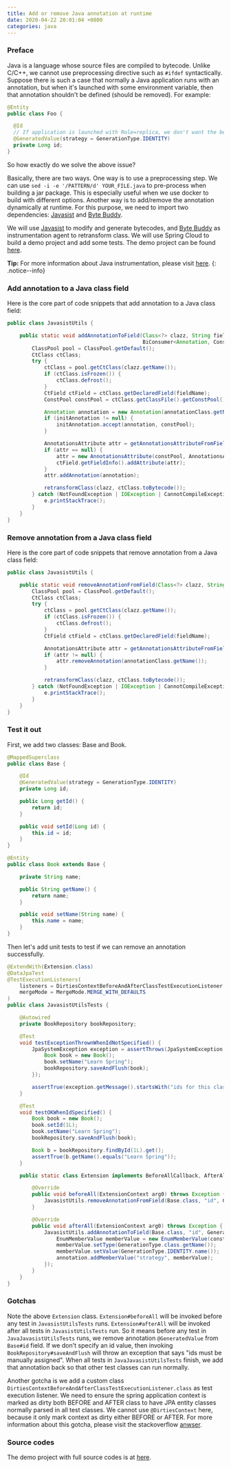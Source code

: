 ```yaml
---
title: Add or remove Java annotation at runtime
date: 2020-04-22 20:01:04 +0800
categories: java
---
```


### Preface

Java is a language whose source files are compiled to bytecode. Unlike C/C++, we
cannot use preprocessing directive such as `#ifdef` syntactically. Suppose there is
such a case that normally a Java application runs with an annotation, but when
it's launched with some environment variable, then that annotation shouldn't be
defined (should be removed). For example:

```java
@Entity
public class Foo {

  @Id
  // If application is launched with Role=replica, we don't want the below line.
  @GeneratedValue(strategy = GenerationType.IDENTITY)
  private Long id;
}
```

So how exactly do we solve the above issue?

Basically, there are two ways. One way is to use a preprocessing step. We can use
`sed -i -e '/PATTERN/d' YOUR_FILE.java` to pre-process when building a jar
package. This is especially useful when we use docker to build with different
options. Another way is to add/remove the annotation dynamically at runtime. For
this purpose, we need to import two dependencies: [Javasist][javasist] and [Byte Buddy][bytebuddy].

We will use [Javasist][javasist] to modify and generate bytecodes, and [Byte
Buddy](bytebuddy) as instrumentation agent to retransform class. We will use
Spring Cloud to build a demo project and add some tests. The demo project can be
found [here][demo].

**Tip:** For more information about Java instrumentation, please visit
[here](https://docs.oracle.com/javase/8/docs/api/java/lang/instrument/package-summary.html).
{: .notice--info}

### Add annotation to a Java class field

Here is the core part of code snippets that add annotation to a Java class
field:

```java
public class JavasistUtils {

    public static void addAnnotationToField(Class<?> clazz, String fieldName, Class<?> annotationClass,
                                            BiConsumer<Annotation, ConstPool> initAnnotation) {
        ClassPool pool = ClassPool.getDefault();
        CtClass ctClass;
        try {
            ctClass = pool.getCtClass(clazz.getName());
            if (ctClass.isFrozen()) {
                ctClass.defrost();
            }
            CtField ctField = ctClass.getDeclaredField(fieldName);
            ConstPool constPool = ctClass.getClassFile().getConstPool();

            Annotation annotation = new Annotation(annotationClass.getName(), constPool);
            if (initAnnotation != null) {
                initAnnotation.accept(annotation, constPool);
            }

            AnnotationsAttribute attr = getAnnotationsAttributeFromField(ctField);
            if (attr == null) {
                attr = new AnnotationsAttribute(constPool, AnnotationsAttribute.visibleTag);
                ctField.getFieldInfo().addAttribute(attr);
            }
            attr.addAnnotation(annotation);

            retransformClass(clazz, ctClass.toBytecode());
        } catch (NotFoundException | IOException | CannotCompileException e) {
            e.printStackTrace();
        }
    }
}
```

### Remove annotation from a Java class field

Here is the core part of code snippets that remove annotation from a Java class
field:

```java
public class JavasistUtils {

    public static void removeAnnotationFromField(Class<?> clazz, String fieldName, Class<?> annotationClass) {
        ClassPool pool = ClassPool.getDefault();
        CtClass ctClass;
        try {
            ctClass = pool.getCtClass(clazz.getName());
            if (ctClass.isFrozen()) {
                ctClass.defrost();
            }
            CtField ctField = ctClass.getDeclaredField(fieldName);

            AnnotationsAttribute attr = getAnnotationsAttributeFromField(ctField);
            if (attr != null) {
                attr.removeAnnotation(annotationClass.getName());
            }

            retransformClass(clazz, ctClass.toBytecode());
        } catch (NotFoundException | IOException | CannotCompileException e) {
            e.printStackTrace();
        }
    }
}
```

### Test it out

First, we add two classes: Base and Book.

```java
@MappedSuperclass
public class Base {

    @Id
    @GeneratedValue(strategy = GenerationType.IDENTITY)
    private Long id;

    public Long getId() {
        return id;
    }

    public void setId(Long id) {
        this.id = id;
    }
}
```

```java
@Entity
public class Book extends Base {

    private String name;

    public String getName() {
        return name;
    }

    public void setName(String name) {
        this.name = name;
    }
}
```

Then let's add unit tests to test if we can remove an annotation successfully.

```java
@ExtendWith(Extension.class)
@DataJpaTest
@TestExecutionListeners(
    listeners = DirtiesContextBeforeAndAfterClassTestExecutionListener.class,
    mergeMode = MergeMode.MERGE_WITH_DEFAULTS
)
public class JavasistUtilsTests {

    @Autowired
    private BookRepository bookRepository;

    @Test
    void testExceptionThrownWhenIdNotSpecified() {
        JpaSystemException exception = assertThrows(JpaSystemException.class, () -> {
            Book book = new Book();
            book.setName("Learn Spring");
            bookRepository.saveAndFlush(book);
        });

        assertTrue(exception.getMessage().startsWith("ids for this class must be manually assigned before calling save()"));
    }

    @Test
    void testOKWhenIdSpecified() {
        Book book = new Book();
        book.setId(1L);
        book.setName("Learn Spring");
        bookRepository.saveAndFlush(book);

        Book b = bookRepository.findById(1L).get();
        assertTrue(b.getName().equals("Learn Spring"));
    }

    public static class Extension implements BeforeAllCallback, AfterAllCallback {

        @Override
        public void beforeAll(ExtensionContext arg0) throws Exception {
            JavasistUtils.removeAnnotationFromField(Base.class, "id", GeneratedValue.class);
        }

        @Override
        public void afterAll(ExtensionContext arg0) throws Exception {
            JavasistUtils.addAnnotationToField(Base.class, "id", GeneratedValue.class, (annotation, constPool) -> {
                EnumMemberValue memberValue = new EnumMemberValue(constPool);
                memberValue.setType(GenerationType.class.getName());
                memberValue.setValue(GenerationType.IDENTITY.name());
                annotation.addMemberValue("strategy", memberValue);
            });
        }
    }
}
```

### Gotchas

Note the above `Extension` class. `Extension#beforeAll` will be invoked before
any test in `JavasistUtilsTests` runs. `Extension#afterAll` will be invoked
after all tests in `JavasistUtilsTests` run. So it means before any test in
`JavaJavasistUtilsTests` runs, we remove annotation `@GeneratedValue` from
`Base#id` field. If we don't specify an id value, then invoking
`BookRepository#saveAndFlush` will throw an exception that says "ids must be
manually assigned". When all tests in `JavaJavasistUtilsTests` finish, we add
that annotation back so that other test classes can run normally.

Another gotcha is we add a custom class
`DirtiesContextBeforeAndAfterClassTestExecutionListener.class` as test execution
listener. We need to ensure the spring application context is marked as dirty
both BEFORE and AFTER class to have JPA entity classes normally parsed in all
test classes. We cannot use `@DirtiesContext` here, because it only mark context
as dirty either BEFORE or AFTER. For more information about this gotcha, please
visit the stackoverflow [anwser](https://stackoverflow.com/a/39292587).

### Source codes

The demo project with full source codes is at [here][demo].

[javasist]: https://www.javassist.org/
[bytebuddy]: https://bytebuddy.net/#/
[demo]: https://github.com/uzxmx/javasist-demo
